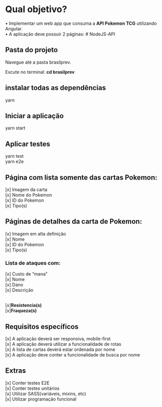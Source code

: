 <h1>Qual objetivo?</h1>
• Implementar um web app que consuma a <b>API Pokemon TCG</b> utilizando Angular. <br>
• A aplicação deve possuir 2 páginas:
# NodeJS-API
<h2>Pasta do projeto</h2>
<p>Navegue atè a pasta brasilprev.</p>
Excute no terminal: <b>cd brasilprev</b> <br>

<h2>instalar todas as dependências</h2>

yarn 

<h2>Iniciar a aplicação</h2>

yarn start

<h2>Aplicar testes</h2>

yarn test<br>
yarn e2e

<h2>Página com lista somente das cartas Pokemon:</h2>

[x] Imagem da carta <br>
[x] Nome do Pokemon  <br>
[x] ID do Pokemon <br>
[x] Tipo(s)<br>
<h2>Páginas de detalhes da carta de Pokemon:</h2>

[x] Imagem em alta definição <br>
[x] Nome <br>
[x] ID do Pokemon <br>
[x] Tipo(s) <br>

<h3>Lista de ataques com:</h3>
[x] Custo de “mana” <br>
[x] Nome <br>
[x] Dano <br>
[x] Descrição<br><br>

[x]<b>Resistencia(s)</b><br>
[x]<b>Fraqueza(s)</b>

<h2>Requisitos específicos</h2>

[x] A aplicação deverá ser responsiva, mobile-first<br>
[x] A aplicação deverá utilizar a funcionalidade de rotas<br>
[x] A lista de cartas deverá estar ordenada por nome<br>
[x] A aplicação deve conter a funcionalidade de busca por nome<br>

<h2>Extras</h2>

[x] Conter testes E2E<br>
[x] Conter testes unitários<br>
[x] Utilizar SASS(variáveis, mixins, etc)<br>
[x] Utilizar programação funcional<br>
